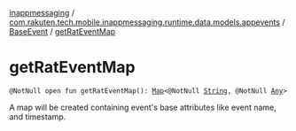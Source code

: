 [inappmessaging](../../index.md) / [com.rakuten.tech.mobile.inappmessaging.runtime.data.models.appevents](../index.md) / [BaseEvent](index.md) / [getRatEventMap](./get-rat-event-map.md)

# getRatEventMap

`@NotNull open fun getRatEventMap(): `[`Map`](https://kotlinlang.org/api/latest/jvm/stdlib/kotlin.collections/-map/index.html)`<@NotNull `[`String`](https://kotlinlang.org/api/latest/jvm/stdlib/kotlin/-string/index.html)`, @NotNull `[`Any`](https://kotlinlang.org/api/latest/jvm/stdlib/kotlin/-any/index.html)`>`

A map will be created containing event's base attributes like event name, and timestamp.

